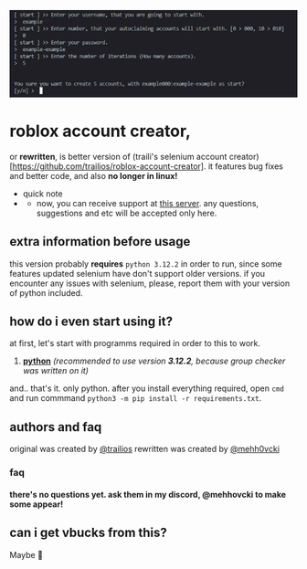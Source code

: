 <p align="center">
    <img width="800" src="https://raw.githubusercontent.com/mehh0vcki/roblox-account-creator/main/images/title.png" alt="mehhovcki group autoclaimer">
</p>

# roblox account creator,
or **rewritten**, is better version of (traili's selenium account creator)[https://github.com/trailios/roblox-account-creator]. it features bug fixes and better code, and also **no longer in linux!**

* quick note
*  * now, you can receive support at [this server](https://discord.gg/rFfJAtN22s). any questions, suggestions and etc will be accepted only here.

## extra information before usage
this version probably **requires** `python 3.12.2` in order to run, since some features updated selenium have don't support older versions. if you encounter any issues with selenium, please, report them with your version of python included.

## how do i even start using it?
at first, let's start with programms required in order to this to work.

1. [**python**](https://python.org/downloads/) *(recommended to use version **3.12.2**, because group checker was written on it)*

and.. that's it. only python. after you install everything required, open `cmd` and run commmand `python3 -m pip install -r requirements.txt`.

## authors and faq
original was created by [@trailios](https://github.com/trailios)
rewritten was created by [@mehh0vcki](https://github.com/mehh0vcki)

### faq
#### there's no questions yet. ask them in my discord, @mehhovcki to make some appear!

## can i get vbucks from this?
Maybe 🥺
